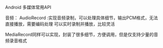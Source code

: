 Android 多媒体常用API

音频：
AudioRecord :实现音频录制，可以处理具体细节，输出PCM格式，无法直接播放，需要编码处理
可以实时录制并播放，比较灵活


MediaRecord同样可以实现，封装了很多细节，方便调用，但是仅支持少量的音频录音格式
